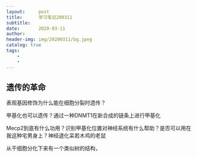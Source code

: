 ```yaml
---
layout:     post
title:      学习笔记200311
subtitle:   
date:       2020-03-11
author:     
header-img: img/20200311/bg.jpeg
catalog: true
tags:
    - 
    - 
---
```

## 遗传的革命
表观基因修饰为什么能在细胞分裂时遗传？

甲基化也可以遗传？通过一种DNMT1在新合成的链条上进行甲基化

Mecp2到底有什么功用？识别甲基化位置对神经系统有什么帮助？是否可以用在我这种宅男身上？神经退化呆若木鸡的老鼠

从干细胞分化下来有一个类似树的结构，
